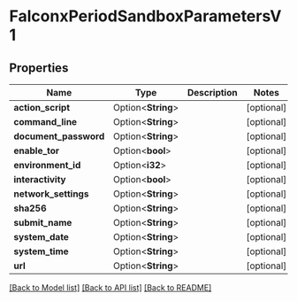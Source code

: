 # FalconxPeriodSandboxParametersV1

## Properties

Name | Type | Description | Notes
------------ | ------------- | ------------- | -------------
**action_script** | Option<**String**> |  | [optional]
**command_line** | Option<**String**> |  | [optional]
**document_password** | Option<**String**> |  | [optional]
**enable_tor** | Option<**bool**> |  | [optional]
**environment_id** | Option<**i32**> |  | [optional]
**interactivity** | Option<**bool**> |  | [optional]
**network_settings** | Option<**String**> |  | [optional]
**sha256** | Option<**String**> |  | [optional]
**submit_name** | Option<**String**> |  | [optional]
**system_date** | Option<**String**> |  | [optional]
**system_time** | Option<**String**> |  | [optional]
**url** | Option<**String**> |  | [optional]

[[Back to Model list]](../README.md#documentation-for-models) [[Back to API list]](../README.md#documentation-for-api-endpoints) [[Back to README]](../README.md)
